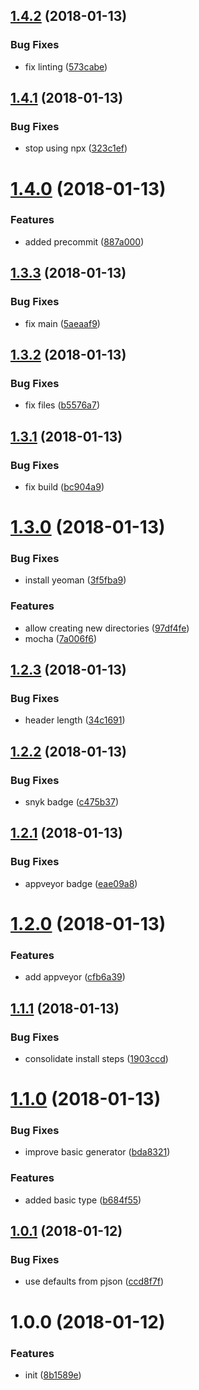<a name="1.4.2"></a>
## [1.4.2](https://github.com/dxcli/generator-dxcli/compare/323c1ef1e36c6d4950e77027e6297cb54facf3c2...v1.4.2) (2018-01-13)


### Bug Fixes

* fix linting ([573cabe](https://github.com/dxcli/generator-dxcli/commit/573cabe))

<a name="1.4.1"></a>
## [1.4.1](https://github.com/dxcli/generator-dxcli/compare/887a00083ed5347fa14fd9d2a750e5bf2611b27e...v1.4.1) (2018-01-13)


### Bug Fixes

* stop using npx ([323c1ef](https://github.com/dxcli/generator-dxcli/commit/323c1ef))

<a name="1.4.0"></a>
# [1.4.0](https://github.com/dxcli/generator-dxcli/compare/5aeaaf95e95744742c219e9389a192d07d9b26e2...v1.4.0) (2018-01-13)


### Features

* added precommit ([887a000](https://github.com/dxcli/generator-dxcli/commit/887a000))

<a name="1.3.3"></a>
## [1.3.3](https://github.com/dxcli/generator-dxcli/compare/b5576a7ff944c09d3214e4a67620bbd5ec825b7a...v1.3.3) (2018-01-13)


### Bug Fixes

* fix main ([5aeaaf9](https://github.com/dxcli/generator-dxcli/commit/5aeaaf9))

<a name="1.3.2"></a>
## [1.3.2](https://github.com/dxcli/generator-dxcli/compare/bc904a93f1e23d4c6cc64963eed691c88bcb2743...v1.3.2) (2018-01-13)


### Bug Fixes

* fix files ([b5576a7](https://github.com/dxcli/generator-dxcli/commit/b5576a7))

<a name="1.3.1"></a>
## [1.3.1](https://github.com/dxcli/generator-dxcli/compare/a28b9ae7299c2256bf4ccdf4bab4d117ba3ce954...v1.3.1) (2018-01-13)


### Bug Fixes

* fix build ([bc904a9](https://github.com/dxcli/generator-dxcli/commit/bc904a9))

<a name="1.3.0"></a>
# [1.3.0](https://github.com/dxcli/generator-dxcli/compare/34c1691e03bb5d89038c7b37d810578e2d5685f3...v1.3.0) (2018-01-13)


### Bug Fixes

* install yeoman ([3f5fba9](https://github.com/dxcli/generator-dxcli/commit/3f5fba9))


### Features

* allow creating new directories ([97df4fe](https://github.com/dxcli/generator-dxcli/commit/97df4fe))
* mocha ([7a006f6](https://github.com/dxcli/generator-dxcli/commit/7a006f6))

<a name="1.2.3"></a>
## [1.2.3](https://github.com/dxcli/generator-dxcli/compare/e4584db620e0c12dbccc6568778e03ad38c7e5e9...v1.2.3) (2018-01-13)


### Bug Fixes

* header length ([34c1691](https://github.com/dxcli/generator-dxcli/commit/34c1691))

<a name="1.2.2"></a>
## [1.2.2](https://github.com/dxcli/generator-dxcli/compare/eae09a851b40ad06e84f1965e2f6a1c61404fe00...v1.2.2) (2018-01-13)


### Bug Fixes

* snyk badge ([c475b37](https://github.com/dxcli/generator-dxcli/commit/c475b37))

<a name="1.2.1"></a>
## [1.2.1](https://github.com/dxcli/generator-dxcli/compare/cfb6a398ff13ca58eedf04d4531bb69a2e5a0712...v1.2.1) (2018-01-13)


### Bug Fixes

* appveyor badge ([eae09a8](https://github.com/dxcli/generator-dxcli/commit/eae09a8))

<a name="1.2.0"></a>
# [1.2.0](https://github.com/dxcli/generator-dxcli/compare/1903ccdb189ca2b8a813815b989f6dfc40e18403...v1.2.0) (2018-01-13)


### Features

* add appveyor ([cfb6a39](https://github.com/dxcli/generator-dxcli/commit/cfb6a39))

<a name="1.1.1"></a>
## [1.1.1](https://github.com/dxcli/generator-dxcli/compare/bda832177847fa0b8b3c471d605dae93eaaf7df7...v1.1.1) (2018-01-13)


### Bug Fixes

* consolidate install steps ([1903ccd](https://github.com/dxcli/generator-dxcli/commit/1903ccd))

<a name="1.1.0"></a>
# [1.1.0](https://github.com/dxcli/generator-dxcli/compare/ccd8f7ffd567605fa6586d7fda5cb66dfae56045...v1.1.0) (2018-01-13)


### Bug Fixes

* improve basic generator ([bda8321](https://github.com/dxcli/generator-dxcli/commit/bda8321))


### Features

* added basic type ([b684f55](https://github.com/dxcli/generator-dxcli/commit/b684f55))

<a name="1.0.1"></a>
## [1.0.1](https://github.com/dxcli/generator-dxcli/compare/8b1589e212a89b3a99695ce46da45c129d8ecd08...v1.0.1) (2018-01-12)


### Bug Fixes

* use defaults from pjson ([ccd8f7f](https://github.com/dxcli/generator-dxcli/commit/ccd8f7f))

<a name="1.0.0"></a>
# 1.0.0 (2018-01-12)


### Features

* init ([8b1589e](https://github.com/dxcli/generator-dxcli/commit/8b1589e))
